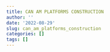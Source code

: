 ```yaml
---
title: CAN AM PLATFORMS CONSTRUCTION
author: ''
date: '2022-08-29'
slug: can_am_platforms_construction
categories: []
tags: []
---
```


